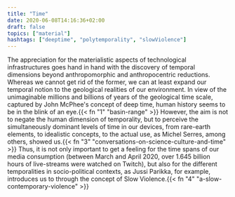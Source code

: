 ```yaml
---
title: "Time"
date: 2020-06-08T14:16:36+02:00
draft: false
topics: ["material"]
hashtags: ["deeptime", "polytemporality", "slowViolence"]
---
```


The appreciation for the materialistic aspects of technological infrastructures goes hand in hand with the discovery of temporal dimensions beyond anthropomorphic and anthropocentric reductions. Whereas we cannot get rid of the former, we can at least expand our temporal notion to the geological realities of our environment. In view of the unimaginable millions and billions of years of the geological time scale, captured by John McPhee's concept of deep time, human history seems to be in the blink of an eye.{{< fn "1" "basin-range" >}} However, the aim is not to negate the human dimension of temporality, but to perceive the simultaneously dominant levels of time in our devices, from rare-earth elements, to idealistic concepts, to the actual use, as Michel Serres, among others, showed us.{{< fn "3" "conversations-on-science-culture-and-time" >}} Thus, it is not only important to get a feeling for the time spans of our media consumption (between March and April 2020, over 1.645 billion hours of live-streams were watched on Twitch), but also for the different temporalities in socio-political contexts, as Jussi Parikka, for example, introduces us to through the concept of Slow Violence.{{< fn "4" "a-slow-contemporary-violence" >}}
